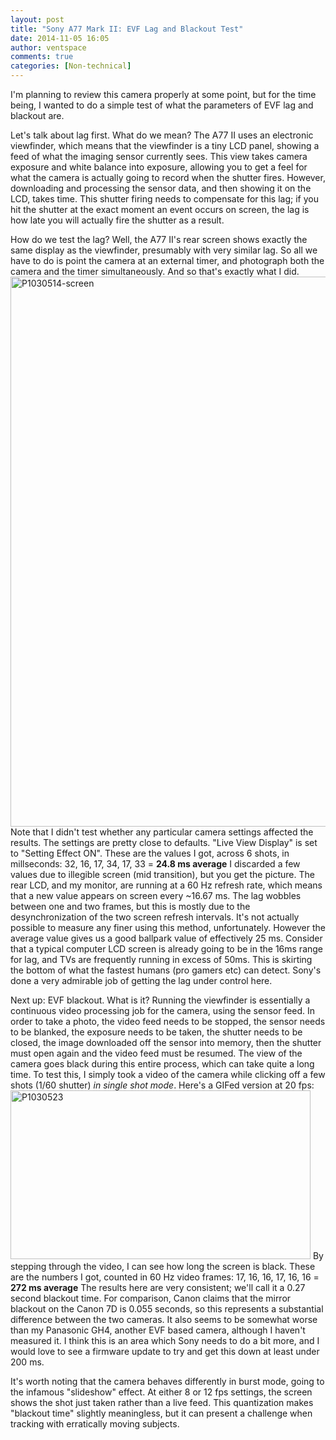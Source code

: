 ```yaml
---
layout: post
title: "Sony A77 Mark II: EVF Lag and Blackout Test"
date: 2014-11-05 16:05
author: ventspace
comments: true
categories: [Non-technical]
---
```

I'm planning to review this camera properly at some point, but for the time being, I wanted to do a simple test of what the parameters of EVF lag and blackout are.

Let's talk about lag first. What do we mean? The A77 II uses an electronic viewfinder, which means that the viewfinder is a tiny LCD panel, showing a feed of what the imaging sensor currently sees. This view takes camera exposure and white balance into exposure, allowing you to get a feel for what the camera is actually going to record when the shutter fires. However, downloading and processing the sensor data, and then showing it on the LCD, takes time. This shutter firing needs to compensate for this lag; if you hit the shutter at the exact moment an event occurs on screen, the lag is how late you will actually fire the shutter as a result.

How do we test the lag? Well, the A77 II's rear screen shows exactly the same display as the viewfinder, presumably with very similar lag. So all we have to do is point the camera at an external timer, and photograph both the camera and the timer simultaneously. And so that's exactly what I did.
<a href="https://ventspace.files.wordpress.com/2014/11/p1030514-screen.jpg"><img class="aligncenter size-large wp-image-1087" src="https://ventspace.files.wordpress.com/2014/11/p1030514-screen.jpg?w=660" alt="P1030514-screen" width="660" height="880" /></a>
Note that I didn't test whether any particular camera settings affected the results. The settings are pretty close to defaults. "Live View Display" is set to "Setting Effect ON". These are the values I got, across 6 shots, in millseconds:
32, 16, 17, 34, 17, 33 = <strong>24.8 ms average</strong>
I discarded a few values due to illegible screen (mid transition), but you get the picture. The rear LCD, and my monitor, are running at a 60 Hz refresh rate, which means that a new value appears on screen every ~16.67 ms. The lag wobbles between one and two frames, but this is mostly due to the desynchronization of the two screen refresh intervals. It's not actually possible to measure any finer using this method, unfortunately. However the average value gives us a good ballpark value of effectively 25 ms. Consider that a typical computer LCD screen is already going to be in the 16ms range for lag, and TVs are frequently running in excess of 50ms. This is skirting the bottom of what the fastest humans (pro gamers etc) can detect. Sony's done a very admirable job of getting the lag under control here.

Next up: EVF blackout. What is it? Running the viewfinder is essentially a continuous video processing job for the camera, using the sensor feed. In order to take a photo, the video feed needs to be stopped, the sensor needs to be blanked, the exposure needs to be taken, the shutter needs to be closed, the image downloaded off the sensor into memory, then the shutter must open again and the video feed must be resumed. The view of the camera goes black during this entire process, which can take quite a long time. To test this, I simply took a video of the camera while clicking off a few shots (1/60 shutter) <em>in single shot mode</em>. Here's a GIFed version at 20 fps:
<img class="aligncenter size-full wp-image-1089" src="https://ventspace.files.wordpress.com/2014/11/p1030523.gif" alt="P1030523" width="480" height="270" />
By stepping through the video, I can see how long the screen is black. These are the numbers I got, counted in 60 Hz video frames:
17, 16, 16, 17, 16, 16 = <strong>272 ms average</strong>
The results here are very consistent; we'll call it a 0.27 second blackout time. For comparison, Canon claims that the mirror blackout on the Canon 7D is 0.055 seconds, so this represents a substantial difference between the two cameras. It also seems to be somewhat worse than my Panasonic GH4, another EVF based camera, although I haven't measured it. I think this is an area which Sony needs to do a bit more, and I would love to see a firmware update to try and get this down at least under 200 ms.

It's worth noting that the camera behaves differently in burst mode, going to the infamous "slideshow" effect. At either 8 or 12 fps settings, the screen shows the shot just taken rather than a live feed. This quantization makes "blackout time" slightly meaningless, but it can present a challenge when tracking with erratically moving subjects.
